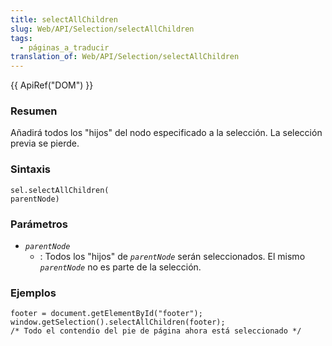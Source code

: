 ```yaml
---
title: selectAllChildren
slug: Web/API/Selection/selectAllChildren
tags:
  - páginas_a_traducir
translation_of: Web/API/Selection/selectAllChildren
---
```

{{ ApiRef("DOM") }}

### Resumen

Añadirá todos los "hijos" del nodo especificado a la selección. La selección previa se pierde.

### Sintaxis

```
sel.selectAllChildren(
parentNode)
```

### Parámetros

- _`parentNode`_
  - : Todos los "hijos" de
    _`parentNode`_
    serán seleccionados. El mismo
    _`parentNode`_
    no es parte de la selección.

### Ejemplos

```
footer = document.getElementById("footer");
window.getSelection().selectAllChildren(footer);
/* Todo el contendio del pie de página ahora está seleccionado */
```
